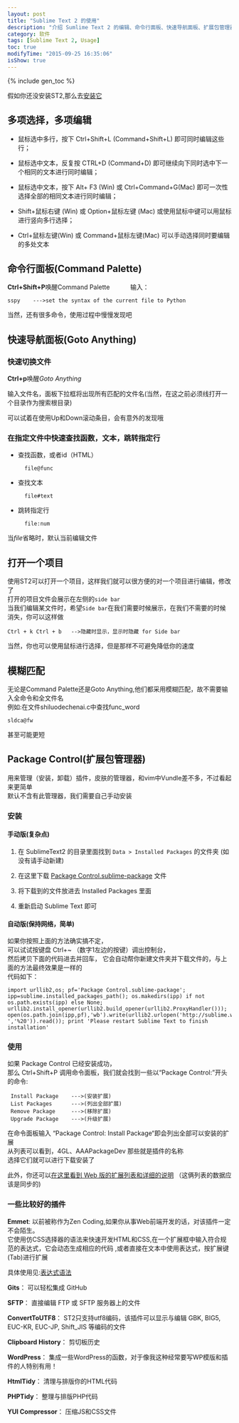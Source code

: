 ```yaml
---
layout: post
title: "Sublime Text 2 的使用"
description: "介绍 Sumlime Text 2 的编辑、命令行面板、快速导航面板、扩展包管理器"
category: 软件
tags: [Sublime Text 2, Usage]
toc: true
modifyTime: "2015-09-25 16:35:06"
isShow: true
---
```


{% include gen_toc %}


假如你还没安装ST2,那么去[安装它](/记录/2014/06/08/st2_install_config/ "Sublime Text 2的安装与配置")

## 多项选择，多项编辑  

* 鼠标选中多行，按下 Ctrl+Shift+L (Command+Shift+L) 即可同时编辑这些行；  

* 鼠标选中文本，反复按 CTRL+D (Command+D) 即可继续向下同时选中下一个相同的文本进行同时编辑；  

* 鼠标选中文本，按下 Alt+	F3 (Win) 或 Ctrl+Command+G(Mac) 即可一次性选择全部的相同文本进行同时编辑；  

* Shift+鼠标右键 (Win) 或 Option+鼠标左键 (Mac) 或使用鼠标中键可以用鼠标进行竖向多行选择；  

* Ctrl+鼠标左键(Win) 或 Command+鼠标左键(Mac) 可以手动选择同时要编辑的多处文本  

## 命令行面板(Command Palette)

**Ctrl+Shift+P**唤醒Command Palette　　　
输入：  

	sspy	--->set the syntax of the current file to Python

当然，还有很多命令，使用过程中慢慢发现吧  

## 快速导航面板(Goto Anything)

### 快速切换文件
**Ctrl+p**唤醒*Goto Anything*  

输入文件名，面板下拉框将出现所有匹配的文件名(当然，在这之前必须线打开一个目录作为搜索根目录)	  

可以试着在使用Up和Down滚动条目，会有意外的发现哦    

### 在指定文件中快速查找函数，文本，跳转指定行  

* 查找函数，或者id（HTML）	  

		file@func

* 查找文本  

		file#text

* 跳转指定行  

		file:num

当*file*省略时，默认当前编辑文件

## 打开一个项目  
使用ST2可以打开一个项目，这样我们就可以很方便的对一个项目进行编辑，修改了  
打开的项目文件会展示在左侧的`side bar`  
当我们编辑某文件时，希望`Side bar`在我们需要时候展示，在我们不需要的时候消失，你可以这样做  

	Ctrl + k Ctrl + b   -->隐藏时显示，显示时隐藏 for Side bar 

当然，你也可以使用鼠标进行选择，但是那样不可避免降低你的速度   

## 模糊匹配  

无论是Command Palette还是Goto Anything,他们都采用模糊匹配，故不需要输入全命令和全文件名  
例如:在文件shiluodechenai.c中查找func_word  

	sldca@fw  

甚至可能更短

## Package Control(扩展包管理器)  
用来管理（安装，卸载）插件，皮肤的管理器，和vim中Vundle差不多，不过看起来更简单  
默认不含有此管理器，我们需要自己手动安装  

### 安装

#### 手动版(复杂点)  

1. 在 SublimeText2 的目录里面找到 `Data > Installed Packages` 的文件夹 (如没有请手动新建)  

2. 在这里下载 [Package Control.sublime-package](http://dl.iplaysoft.com/files/1774.html#download_list) 文件  

3. 将下载到的文件放进去 Installed Packages 里面  

4. 重新启动 Sublime Text 即可

#### 自动版(保持网络，简单)  

如果你按照上面的方法确实搞不定，  
可以试试按键盘 Ctrl+~ （数字1左边的按键）调出控制台，  
然后拷贝下面的代码进去并回车，  它会自动帮你新建文件夹并下载文件的，与上面的方法最终效果是一样的  
代码如下：　　

	import urllib2,os; pf='Package Control.sublime-package'; ipp=sublime.installed_packages_path(); os.makedirs(ipp) if not os.path.exists(ipp) else None; urllib2.install_opener(urllib2.build_opener(urllib2.ProxyHandler())); open(os.path.join(ipp,pf),'wb').write(urllib2.urlopen('http://sublime.wbond.net/'+pf.replace(' ','%20')).read()); print 'Please restart Sublime Text to finish installation'

### 使用

如果 Package Control 已经安装成功，  
那么 Ctrl+Shift+P 调用命令面板，我们就会找到一些以“Package Control:”开头的命令:  

	 Install Package	--->(安装扩展)
	 List Packages 		--->(列出全部扩展)
	 Remove Package		--->(移除扩展)
	 Upgrade Package	--->(升级扩展)

在命令面板输入 “Package Control: Install Package“即会列出全部可以安装的扩展  
从列表可以看到，4GL、AAAPackageDev 那些就是插件的名称    
选择它们就可以进行下载安装了  

此外，你还可以[在这里看到 Web 版的扩展列表和详细的说明](https://sublime.wbond.net/) （这俩列表的数据应该是同步的)  

### 一些比较好的插件  

__Emmet__: 以前被称作为Zen Coding,如果你从事Web前端开发的话，对该插件一定不会陌生。  
它使用仿CSS选择器的语法来快速开发HTML和CSS,在一个扩展框中输入符合规范的表达式，它会动态生成相应的代码 ,或者直接在文本中使用表达式，按扩展键(Tab)进行扩展

具体使用见:[表达式语法](http://www.w3cplus.com/tools/emmet-cheat-sheet.html)  

__Gits__： 可以轻松集成 GitHub  

__SFTP__： 直接编辑 FTP 或 SFTP 服务器上的文件  

__ConvertToUTF8__： ST2只支持utf8编码，该插件可以显示与编辑 GBK, BIG5, EUC-KR, EUC-JP, Shift_JIS 等编码的文件  

__Clipboard History__： 剪切板历史  

__WordPress__： 集成一些WordPress的函数，对于像我这种经常要写WP模版和插件的人特别有用！  

__HtmlTidy__： 清理与排版你的HTML代码  

__PHPTidy__： 整理与排版PHP代码  

__YUI Compressor__： 压缩JS和CSS文件
